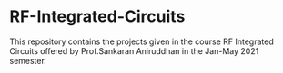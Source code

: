 # RF-Integrated-Circuits
This repository contains the projects given in the course RF Integrated Circuits offered by Prof.Sankaran Aniruddhan in the Jan-May 2021 semester.
